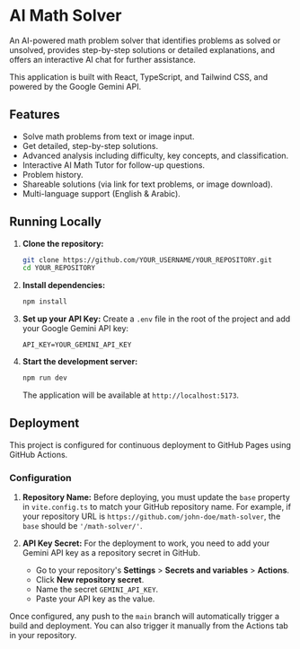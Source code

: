 # AI Math Solver

An AI-powered math problem solver that identifies problems as solved or unsolved, provides step-by-step solutions or detailed explanations, and offers an interactive AI chat for further assistance.

This application is built with React, TypeScript, and Tailwind CSS, and powered by the Google Gemini API.

## Features

-   Solve math problems from text or image input.
-   Get detailed, step-by-step solutions.
-   Advanced analysis including difficulty, key concepts, and classification.
-   Interactive AI Math Tutor for follow-up questions.
-   Problem history.
-   Shareable solutions (via link for text problems, or image download).
-   Multi-language support (English & Arabic).

## Running Locally

1.  **Clone the repository:**
    ```bash
    git clone https://github.com/YOUR_USERNAME/YOUR_REPOSITORY.git
    cd YOUR_REPOSITORY
    ```

2.  **Install dependencies:**
    ```bash
    npm install
    ```

3.  **Set up your API Key:**
    Create a `.env` file in the root of the project and add your Google Gemini API key:
    ```
    API_KEY=YOUR_GEMINI_API_KEY
    ```

4.  **Start the development server:**
    ```bash
    npm run dev
    ```
    The application will be available at `http://localhost:5173`.

## Deployment

This project is configured for continuous deployment to GitHub Pages using GitHub Actions.

### Configuration

1.  **Repository Name:** Before deploying, you must update the `base` property in `vite.config.ts` to match your GitHub repository name. For example, if your repository URL is `https://github.com/john-doe/math-solver`, the `base` should be `'/math-solver/'`.

2.  **API Key Secret:** For the deployment to work, you need to add your Gemini API key as a repository secret in GitHub.
    - Go to your repository's **Settings** > **Secrets and variables** > **Actions**.
    - Click **New repository secret**.
    - Name the secret `GEMINI_API_KEY`.
    - Paste your API key as the value.

Once configured, any push to the `main` branch will automatically trigger a build and deployment. You can also trigger it manually from the Actions tab in your repository.
